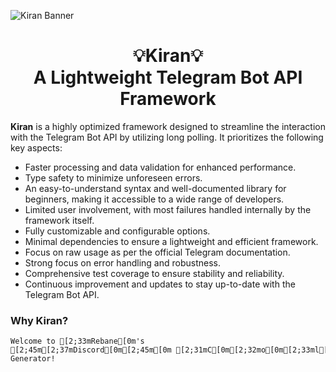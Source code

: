 ![Kiran Banner ](https://github.com/user-attachments/assets/a989d175-e8ac-4cc7-b26b-d7c8000859b4)

<div>
  <h1 align="center">💡Kiran💡<br>A Lightweight Telegram Bot API Framework</h1>
  <p>
    <b>Kiran</b> is a highly optimized framework designed to streamline the interaction with the Telegram Bot API by utilizing long polling. It prioritizes the following key aspects:
    <ul>
      <li>Faster processing and data validation for enhanced performance.</li>
      <li>Type safety to minimize unforeseen errors.</li>
      <li>An easy-to-understand syntax and well-documented library for beginners, making it accessible to a wide range of developers.</li>
      <li>Limited user involvement, with most failures handled internally by the framework itself.</li>
      <li>Fully customizable and configurable options.</li>
      <li>Minimal dependencies to ensure a lightweight and efficient framework.</li>
      <li>Focus on raw usage as per the official Telegram documentation.</li>
      <li>Strong focus on error handling and robustness.</li>
      <li>Comprehensive test coverage to ensure stability and reliability.</li>
      <li>Continuous improvement and updates to stay up-to-date with the Telegram Bot API.</li>
    </ul>
  </p>
</div>

<div>
  <h3>Why Kiran?</h3>
</div>

```ansi
Welcome to [2;33mRebane[0m's [2;45m[2;37mDiscord[0m[2;45m[0m [2;31mC[0m[2;32mo[0m[2;33ml[0m[2;34mo[0m[2;35mr[0m[2;36me[0m[2;37md[0m Text Generator!
```
